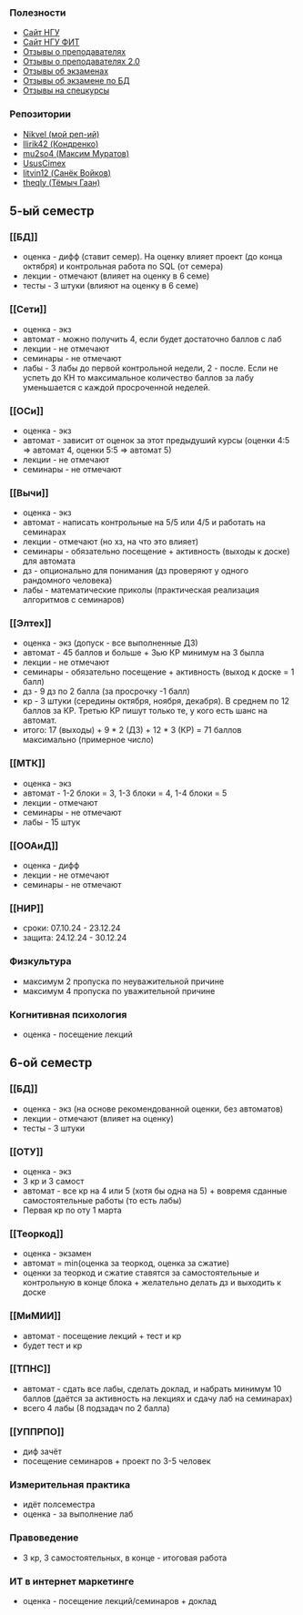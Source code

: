
### Полезности
- [Сайт НГУ](https://www.nsu.ru/n/information-technologies-department/)
- [Сайт НГУ ФИТ](https://www.nsu.ru/n/information-technologies-department/)
- [Отзывы о преподавателях](https://docs.google.com/document/d/16hbDYg7dMCo3DLn8NgGGI-eOoDxosUn0yKN1fwrPcsA/edit#heading=h.jcnhp9p1wgko)
- [Отзывы о преподавателях 2.0](https://docs.google.com/document/d/11VQiY0Cr86lxh0qlV4kj7X857_xOVnfCdQMilYKfob0/edit#heading=h.z9gt69h3lhwi)
- [Отзывы об экзаменах](https://docs.google.com/spreadsheets/d/1f7Ul7q0BK61sFfOVHNRiad904Ts8MQDXsimatGEt5S4/edit?gid=2010672661#gid=2010672661)
- [Отзывы об экзамене по БД](https://docs.google.com/spreadsheets/d/1X7SkwqaCLOhLE_y_84_KDMM5kZdROauHGhhmzem8Wig/edit?gid=0#gid=0)
- [Отзывы на спецкурсы](https://docs.google.com/spreadsheets/d/13nwT1Rvx2nGKk5X-HvUG4pgHfoGywOY-FPtjuiEwVCc/edit?gid=2105370195#gid=2105370195)

### Репозитории
- [Nikvel (мой реп-ий)](https://github.com/SolomennikovKolya/nsu-course-3?tab=readme-ov-file)
- [llirik42 (Кондренко)](https://github.com/llirik42/NSU-Labs/tree/main?tab=readme-ov-file)
- [mu2so4 (Максим Муратов)](https://github.com/mu2so4)
- [UsusCimex](https://github.com/UsusCimex/NSU_SoftwareEngineering)
- [litvin12 (Санёк Войков)](https://github.com/litvin12)
- [theqly (Тёмыч Гаан)](https://github.com/theqly)

## 5-ый семестр

### [[БД]]
- оценка - дифф (ставит семер). На оценку влияет проект (до конца октября) и контрольная работа по SQL (от семера)
- лекции - отмечают (влияет на оценку в 6 семе)
- тесты - 3 штуки (влияют на оценку в 6 семе)

### [[Сети]]
- оценка - экз
- автомат - можно получить 4, если будет достаточно баллов с лаб
- лекции - не отмечают
- семинары - не отмечают
- лабы - 3 лабы до первой контрольной недели, 2 - после. Если не успеть до КН то максимальное количество баллов за лабу уменьшается с каждой просроченной неделей.

### [[ОСи]]
- оценка - экз
- автомат - зависит от оценок за этот предыдуший курсы (оценки 4:5 => автомат 4, оценки 5:5 => автомат 5)
- лекции - не отмечают
- семинары - не отмечают

### [[Вычи]]
- оценка - экз
- автомат - написать контрольные на 5/5 или 4/5 и работать на семинарах
- лекции - отмечают (но хз, на что это влияет)
- семинары - обязательно посещение + активность (выходы к доске) для автомата
- дз - опционально для понимания (дз проверяют у одного рандомного человека)
- лабы - математические приколы (практическая реализация алгоритмов с семинаров)

### [[Элтех]]
- оценка - экз (допуск - все выполненные ДЗ)
- автомат - 45 баллов и больше + 3ью КР минимум на 3 былла
- лекции - не отмечают
- семинары - обязательно посещение + активность (выход к доске = 1 балл)
- дз - 9 дз по 2 балла (за просрочку -1 балл)
- кр - 3 штуки (середины октября, ноября, декабря). В среднем по 12 баллов за КР. Третью КР пишут только те, у кого есть шанс на автомат.
- итого: 17 (выходы) + 9 * 2 (ДЗ) + 12 * 3 (КР) = 71 баллов максимально (примерное число)

### [[МТК]]
- оценка - экз
- автомат - 1-2 блоки = 3, 1-3 блоки = 4, 1-4 блоки = 5
- лекции - отмечают
- семинары - не отмечают
- лабы - 15 штук

### [[ООАиД]]
- оценка - дифф
- лекции - не отмечают
- семинары - не отмечают 

### [[НИР]]
- сроки: 07.10.24 - 23.12.24
- защита: 24.12.24 - 30.12.24 

### Физкультура
- максимум 2 пропуска по неуважительной причине
- максимум 4 пропуска по уважительной причине

### Когнитивная психология
- оценка - посещение лекций

## 6-ой семестр

### [[БД]]
- оценка - экз (на основе рекомендованной оценки, без автоматов)
- лекции - отмечают (влияет на оценку)
- тесты - 3 штуки

### [[ОТУ]]
- оценка - экз
- 3 кр и 3 самост
- автомат - все кр на 4 или 5 (хотя бы одна на 5) + вовремя сданные самостоятельные работы (то есть лабы)
- Первая кр по оту 1 марта

### [[Теоркод]]
- оценка - экзамен
- автомат = min(оценка за теоркод, оценка за сжатие)
- оценки за теоркод и сжатие ставятся за самостоятельные и контрольную в конце блока + желательно делать дз и выходить к доске

### [[МиМИИ]]
- автомат - посещение лекций + тест и кр
- будет тест и кр

### [[ТПНС]]
- автомат - сдать все лабы, сделать доклад, и набрать минимум 10 баллов (даётся за активность на лекциях и сдачу лаб на семинарах)
- всего 4 лабы (8 подзадач по 2 балла)

### [[УППРПО]]
- диф зачёт
- посещение семинаров + проект по 3-5 человек

### Измерительная практика
- идёт полсеместра
- оценка - за выполнение лаб

### Правоведение
- 3 кр, 3 самостоятельных, в конце - итоговая работа

### ИТ в интернет маркетинге
- оценка - посещение лекций/семинаров + доклад